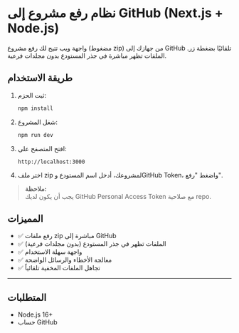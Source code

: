 # نظام رفع مشروع إلى GitHub (Next.js + Node.js)

واجهة ويب تتيح لك رفع مشروع (مضغوط zip) من جهازك إلى GitHub تلقائيًا بضغطة زر. الملفات تظهر مباشرة في جذر المستودع بدون مجلدات فرعية.

## طريقة الاستخدام

1. ثبت الحزم:
   ```bash
   npm install
   ```

2. شغل المشروع:
   ```bash
   npm run dev
   ```

3. افتح المتصفح على:
   ```
   http://localhost:3000
   ```

4. اختر ملف zip لمشروعك، أدخل اسم المستودع وGitHub Token، واضغط "رفع".

> **ملاحظة:**  
> يجب أن يكون لديك GitHub Personal Access Token مع صلاحية repo.

## المميزات

- ✅ رفع ملفات zip مباشرة إلى GitHub
- ✅ الملفات تظهر في جذر المستودع (بدون مجلدات فرعية)
- ✅ واجهة سهلة الاستخدام
- ✅ معالجة الأخطاء والرسائل الواضحة
- ✅ تجاهل الملفات المخفية تلقائياً

---

## المتطلبات
- Node.js 16+
- حساب GitHub 
